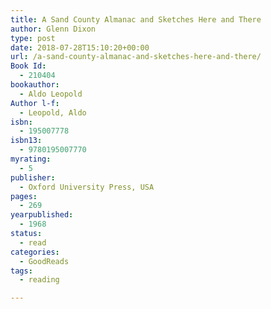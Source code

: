 ```yaml
---
title: A Sand County Almanac and Sketches Here and There
author: Glenn Dixon
type: post
date: 2018-07-28T15:10:20+00:00
url: /a-sand-county-almanac-and-sketches-here-and-there/
Book Id:
  - 210404
bookauthor:
  - Aldo Leopold
Author l-f:
  - Leopold, Aldo
isbn:
  - 195007778
isbn13:
  - 9780195007770
myrating:
  - 5
publisher:
  - Oxford University Press, USA
pages:
  - 269
yearpublished:
  - 1968
status:
  - read
categories:
  - GoodReads
tags:
  - reading

---
```

